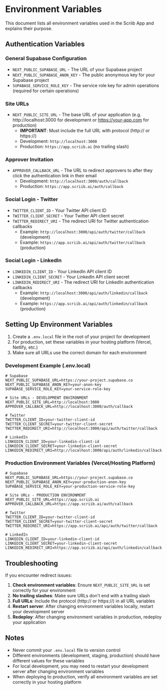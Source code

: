 # Environment Variables

This document lists all environment variables used in the Scriib App and explains their purpose.

## Authentication Variables

### General Supabase Configuration
- `NEXT_PUBLIC_SUPABASE_URL` - The URL of your Supabase project
- `NEXT_PUBLIC_SUPABASE_ANON_KEY` - The public anonymous key for your Supabase project
- `SUPABASE_SERVICE_ROLE_KEY` - The service role key for admin operations (required for certain operations)

### Site URLs
- `NEXT_PUBLIC_SITE_URL` - The base URL of your application (e.g. http://localhost:3000 for development or https://your-app.com for production)
  - **IMPORTANT**: Must include the full URL with protocol (http:// or https://)
  - Development: `http://localhost:3000`
  - Production: `https://app.scriib.ai` (no trailing slash)

### Approver Invitation 
- `APPROVER_CALLBACK_URL` - The URL to redirect approvers to after they click the authentication link in their email
  - Development: `http://localhost:3000/auth/callback`
  - Production: `https://app.scriib.ai/auth/callback`

### Social Login - Twitter
- `TWITTER_CLIENT_ID` - Your Twitter API client ID
- `TWITTER_CLIENT_SECRET` - Your Twitter API client secret
- `TWITTER_REDIRECT_URI` - The redirect URI for Twitter authentication callbacks
  - Example: `http://localhost:3000/api/auth/twitter/callback` (development)
  - Example: `https://app.scriib.ai/api/auth/twitter/callback` (production)

### Social Login - LinkedIn
- `LINKEDIN_CLIENT_ID` - Your LinkedIn API client ID
- `LINKEDIN_CLIENT_SECRET` - Your LinkedIn API client secret
- `LINKEDIN_REDIRECT_URI` - The redirect URI for LinkedIn authentication callbacks
  - Example: `http://localhost:3000/api/auth/linkedin/callback` (development)
  - Example: `https://app.scriib.ai/api/auth/linkedin/callback` (production)

## Setting Up Environment Variables

1. Create a `.env.local` file in the root of your project for development
2. For production, set these variables in your hosting platform (Vercel, Netlify, etc.)
3. Make sure all URLs use the correct domain for each environment

### Development Example (.env.local)

```
# Supabase
NEXT_PUBLIC_SUPABASE_URL=https://your-project.supabase.co
NEXT_PUBLIC_SUPABASE_ANON_KEY=your-anon-key
SUPABASE_SERVICE_ROLE_KEY=your-service-role-key

# Site URLs - DEVELOPMENT ENVIRONMENT
NEXT_PUBLIC_SITE_URL=http://localhost:3000
APPROVER_CALLBACK_URL=http://localhost:3000/auth/callback

# Twitter
TWITTER_CLIENT_ID=your-twitter-client-id
TWITTER_CLIENT_SECRET=your-twitter-client-secret
TWITTER_REDIRECT_URI=http://localhost:3000/api/auth/twitter/callback

# LinkedIn
LINKEDIN_CLIENT_ID=your-linkedin-client-id
LINKEDIN_CLIENT_SECRET=your-linkedin-client-secret
LINKEDIN_REDIRECT_URI=http://localhost:3000/api/auth/linkedin/callback
```

### Production Environment Variables (Vercel/Hosting Platform)

```
# Supabase
NEXT_PUBLIC_SUPABASE_URL=https://your-project.supabase.co
NEXT_PUBLIC_SUPABASE_ANON_KEY=your-production-anon-key
SUPABASE_SERVICE_ROLE_KEY=your-production-service-role-key

# Site URLs - PRODUCTION ENVIRONMENT
NEXT_PUBLIC_SITE_URL=https://app.scriib.ai
APPROVER_CALLBACK_URL=https://app.scriib.ai/auth/callback

# Twitter
TWITTER_CLIENT_ID=your-twitter-client-id
TWITTER_CLIENT_SECRET=your-twitter-client-secret
TWITTER_REDIRECT_URI=https://app.scriib.ai/api/auth/twitter/callback

# LinkedIn
LINKEDIN_CLIENT_ID=your-linkedin-client-id
LINKEDIN_CLIENT_SECRET=your-linkedin-client-secret
LINKEDIN_REDIRECT_URI=https://app.scriib.ai/api/auth/linkedin/callback
```

## Troubleshooting

If you encounter redirect issues:

1. **Check environment variables**: Ensure `NEXT_PUBLIC_SITE_URL` is set correctly for your environment
2. **No trailing slashes**: Make sure URLs don't end with a trailing slash
3. **Full URLs**: Include the protocol (http:// or https://) in all URL variables
4. **Restart server**: After changing environment variables locally, restart your development server
5. **Redeploy**: After changing environment variables in production, redeploy your application

## Notes

- Never commit your `.env.local` file to version control
- Different environments (development, staging, production) should have different values for these variables
- For local development, you may need to restart your development server after changing environment variables
- When deploying to production, verify all environment variables are set correctly in your hosting platform 